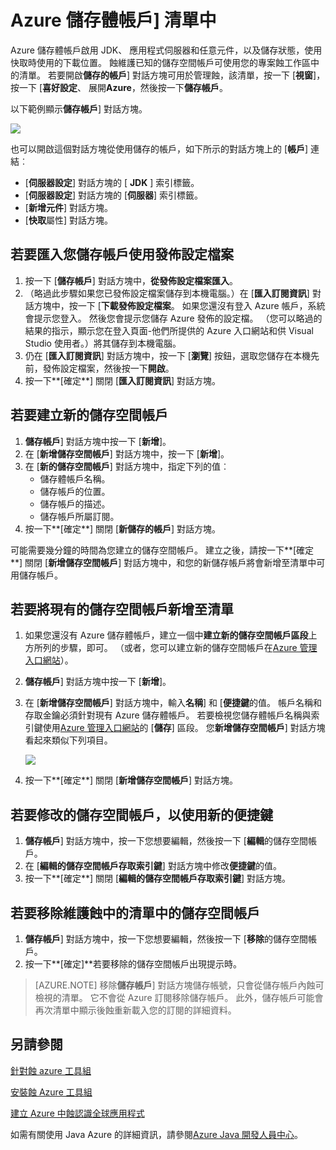 <properties
    pageTitle="Azure 儲存體帳戶] 清單中"
    description="管理您的儲存空間的帳戶設定使用蝕 Azure 工具組"
    services=""
    documentationCenter="java"
    authors="rmcmurray"
    manager="wpickett"
    editor=""/>

<tags
    ms.service="multiple"
    ms.workload="na"
    ms.tgt_pltfrm="multiple"
    ms.devlang="Java"
    ms.topic="article"
    ms.date="08/11/2016" 
    ms.author="robmcm"/>

<!-- Legacy MSDN URL = https://msdn.microsoft.com/library/azure/dn205108.aspx -->

# <a name="azure-storage-account-list"></a>Azure 儲存體帳戶] 清單中 #

Azure 儲存體帳戶啟用 JDK、 應用程式伺服器和任意元件，以及儲存狀態，使用快取時使用的下載位置。 蝕維護已知的儲存空間帳戶可使用您的專案蝕工作區中的清單。 若要開啟**儲存的帳戶**] 對話方塊可用於管理蝕，該清單，按一下 [**視窗**]，按一下 [**喜好設定**、 展開**Azure**，然後按一下**儲存帳戶**。

以下範例顯示**儲存帳戶**] 對話方塊。

![][ic719496]

也可以開啟這個對話方塊從使用儲存的帳戶，如下所示的對話方塊上的 [**帳戶**] 連結︰

* [**伺服器設定**] 對話方塊的 [ **JDK** ] 索引標籤。
* [**伺服器設定**] 對話方塊的 [**伺服器**] 索引標籤。
* [**新增元件**] 對話方塊。
* [**快取**屬性] 對話方塊。

## <a name="to-import-your-storage-accounts-using-a-publish-settings-file"></a>若要匯入您儲存帳戶使用發佈設定檔案 ##

1. 按一下 [**儲存帳戶**] 對話方塊中，**從發佈設定檔案匯入**。
2. （略過此步驟如果您已發佈設定檔案儲存到本機電腦。）在 [**匯入訂閱資訊**] 對話方塊中，按一下 [**下載發佈設定檔案**。 如果您還沒有登入 Azure 帳戶，系統會提示您登入。 然後您會提示您儲存 Azure 發佈的設定檔。 （您可以略過的結果的指示，顯示您在登入頁面-他們所提供的 Azure 入口網站和供 Visual Studio 使用者。）將其儲存到本機電腦。
3. 仍在 [**匯入訂閱資訊**] 對話方塊中，按一下 [**瀏覽**] 按鈕，選取您儲存在本機先前，發佈設定檔案，然後按一下**開啟**。
4. 按一下**[確定**] 關閉 [**匯入訂閱資訊**] 對話方塊。

## <a name="to-create-a-new-storage-account"></a>若要建立新的儲存空間帳戶 ##

1. **儲存帳戶**] 對話方塊中按一下 [**新增**]。
2. 在 [**新增儲存空間帳戶**] 對話方塊中，按一下 [**新增**]。
3. 在 [**新的儲存空間帳戶**] 對話方塊中，指定下列的值︰
    * 儲存體帳戶名稱。
    * 儲存帳戶的位置。
    * 儲存帳戶的描述。
    * 儲存帳戶所屬訂閱。
4. 按一下**[確定**] 關閉 [**新儲存的帳戶**] 對話方塊。

可能需要幾分鐘的時間為您建立的儲存空間帳戶。 建立之後，請按一下**[確定**] 關閉 [**新增儲存空間帳戶**] 對話方塊中，和您的新儲存帳戶將會新增至清單中可用儲存帳戶。

## <a name="to-add-an-existing-storage-account-to-the-list"></a>若要將現有的儲存空間帳戶新增至清單 ##

1. 如果您還沒有 Azure 儲存體帳戶，建立一個中**建立新的儲存空間帳戶區段**上方所列的步驟，即可。 （或者，您可以建立新的儲存空間帳戶在[Azure 管理入口網站][]）。
2. **儲存帳戶**] 對話方塊中按一下 [**新增**]。
3. 在 [**新增儲存空間帳戶**] 對話方塊中，輸入**名稱**] 和 [**便捷鍵**的值。 帳戶名稱和存取金鑰必須針對現有 Azure 儲存體帳戶。 若要檢視您儲存體帳戶名稱與索引鍵使用[Azure 管理入口網站][]的 [**儲存**] 區段。 您**新增儲存空間帳戶**] 對話方塊看起來類似下列項目。

    ![][ic719497]

4. 按一下**[確定**] 關閉 [**新增儲存空間帳戶**] 對話方塊。

## <a name="to-modify-a-storage-account-to-use-a-new-access-key"></a>若要修改的儲存空間帳戶，以使用新的便捷鍵 ##

1. **儲存帳戶**] 對話方塊中，按一下您想要編輯，然後按一下 [**編輯**的儲存空間帳戶。
2. 在 [**編輯的儲存空間帳戶存取索引鍵**] 對話方塊中修改**便捷鍵**的值。
3. 按一下**[確定**] 關閉 [**編輯的儲存空間帳戶存取索引鍵**] 對話方塊。

## <a name="to-remove-a-storage-account-from-the-list-maintained-in-eclipse"></a>若要移除維護蝕中的清單中的儲存空間帳戶 ##

1. **儲存帳戶**] 對話方塊中，按一下您想要編輯，然後按一下 [**移除**的儲存空間帳戶。
2. 按一下**[確定]**若要移除的儲存空間帳戶出現提示時。

>[AZURE.NOTE] 移除**儲存帳戶**] 對話方塊儲存帳號，只會從儲存帳戶內蝕可檢視的清單。 它不會從 Azure 訂閱移除儲存帳戶。 此外，儲存帳戶可能會再次清單中顯示後蝕重新載入您的訂閱的詳細資料。

## <a name="see-also"></a>另請參閱 ##

[針對蝕 azure 工具組][]

[安裝蝕 Azure 工具組][] 

[建立 Azure 中蝕認識全球應用程式][]

如需有關使用 Java Azure 的詳細資訊，請參閱[Azure Java 開發人員中心][]。

<!-- URL List -->

[Azure Java 開發人員中心]: http://go.microsoft.com/fwlink/?LinkID=699547
[針對蝕 azure 工具組]: http://go.microsoft.com/fwlink/?LinkID=699529
[Azure 管理入口網站]: http://go.microsoft.com/fwlink/?LinkID=512959
[建立 Azure 中蝕認識全球應用程式]: http://go.microsoft.com/fwlink/?LinkID=699533
[安裝蝕 Azure 工具組]: http://go.microsoft.com/fwlink/?LinkId=699546
[What's New in the Azure Toolkit for Eclipse]: http://go.microsoft.com/fwlink/?LinkID=699552

<!-- IMG List -->

[ic719496]: ./media/azure-toolkit-for-eclipse-azure-storage-account-list/ic719496.png
[ic719497]: ./media/azure-toolkit-for-eclipse-azure-storage-account-list/ic719497.png
